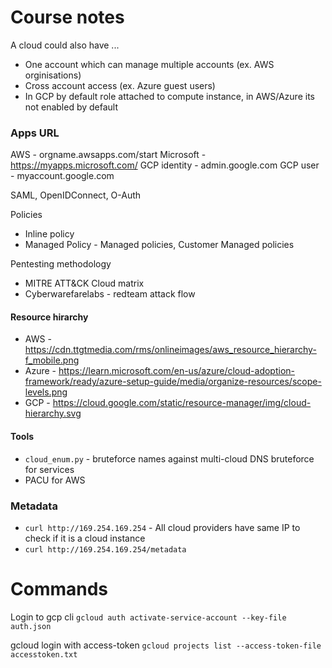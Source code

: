 # Course notes
A cloud could also have ...
- One account which can manage multiple accounts (ex. AWS orginisations)
- Cross account access (ex. Azure guest users)
- In GCP by default role attached to compute instance, in AWS/Azure its not enabled by default

### Apps URL
AWS  -  orgname.awsapps.com/start
Microsoft - https://myapps.microsoft.com/
GCP identity - admin.google.com
GCP user - myaccount.google.com

SAML, OpenIDConnect, O-Auth

Policies
- Inline policy
- Managed Policy - Managed policies, Customer Managed policies

Pentesting methodology
- MITRE ATT&CK Cloud matrix
- Cyberwarefarelabs - redteam attack flow

#### Resource hirarchy
- AWS - https://cdn.ttgtmedia.com/rms/onlineimages/aws_resource_hierarchy-f_mobile.png
- Azure - https://learn.microsoft.com/en-us/azure/cloud-adoption-framework/ready/azure-setup-guide/media/organize-resources/scope-levels.png
- GCP - https://cloud.google.com/static/resource-manager/img/cloud-hierarchy.svg 

#### Tools
- ```cloud_enum.py``` - bruteforce names against multi-cloud DNS bruteforce for services
- PACU for AWS

### Metadata
- ```curl http://169.254.169.254``` - All cloud providers have same IP to check if it is a cloud instance
- ```curl http://169.254.169.254/metadata```
 
# Commands
Login to gcp cli
```gcloud auth activate-service-account --key-file auth.json```

gcloud login with access-token ```gcloud projects list --access-token-file accesstoken.txt```
